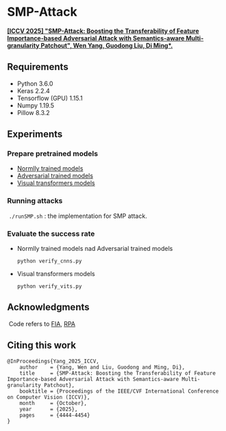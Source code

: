 # SMP-Attack
[**\[ICCV 2025\] "SMP-Attack: Boosting the Transferability of Feature Importance-based Adversarial Attack with Semantics-aware Multi-granularity Patchout", Wen Yang, Guodong Liu, Di Ming*.**]([https://github.com/advml-group](https://github.com/AdvML-Group/SMP-Attack)) 

## Requirements

- Python 3.6.0
- Keras 2.2.4
- Tensorflow (GPU) 1.15.1
- Numpy 1.19.5
- Pillow 8.3.2

## Experiments

### Prepare pretrained models

- [Normlly trained models]( https://github.com/tensorflow/models/tree/master/research/slim)
- [Adversarial trained models]( https://github.com/tensorflow/models/tree/archive/research/adv_imagenet_models)
- [Visual transformers models](https://github.com/rwightman/pytorch-image-models)

### Running attacks

​	`./runSMP.sh` : the implementation for SMP attack.

### Evaluate the success rate

- Normlly trained models nad Adversarial trained models

  `python verify_cnns.py`

- Visual transformers models

  `python verify_vits.py`

## Acknowledgments

​	Code refers to [FIA](https://github.com/hcguoO0/FIA), [RPA](https://github.com/alwaysfoggy/RPA)

## Citing this work

```
@InProceedings{Yang_2025_ICCV,
    author    = {Yang, Wen and Liu, Guodong and Ming, Di},
    title     = {SMP-Attack: Boosting the Transferability of Feature Importance-based Adversarial Attack with Semantics-aware Multi-granularity Patchout},
    booktitle = {Proceedings of the IEEE/CVF International Conference on Computer Vision (ICCV)},
    month     = {October},
    year      = {2025},
    pages     = {4444-4454}
}
```